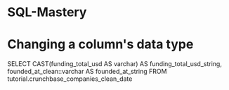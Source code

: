 # SQL-Mastery
# Changing a column's data type
SELECT CAST(funding_total_usd AS varchar) AS funding_total_usd_string,
       founded_at_clean::varchar AS founded_at_string
  FROM tutorial.crunchbase_companies_clean_date

  
